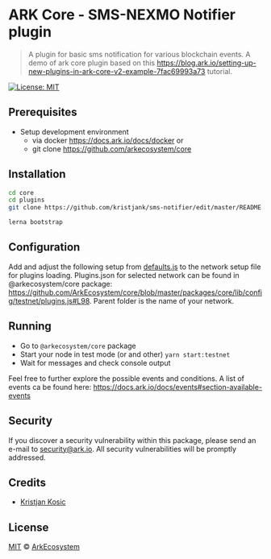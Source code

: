 # ARK Core - SMS-NEXMO Notifier plugin

> A plugin for basic sms notification for various blockchain events. A demo of ark core plugin based on this https://blog.ark.io/setting-up-new-plugins-in-ark-core-v2-example-7fac69993a73 tutorial.


[![License: MIT](https://img.shields.io/badge/License-MIT-yellow.svg)](https://opensource.org/licenses/MIT)


## Prerequisites
- Setup development environment
  - via docker https://docs.ark.io/docs/docker or
  - git clone https://github.com/arkecosystem/core


## Installation

```bash
cd core
cd plugins
git clone https://github.com/kristjank/sms-notifier/edit/master/README.md

lerna bootstrap
```

## Configuration
Add and adjust the following setup from [defaults.js](https://github.com/kristjank/sms-notifier/blob/master/lib/defaults.js) to the network setup file for plugins loading. Plugins.json for selected network can be found in @arkecosystem/core package: https://github.com/ArkEcosystem/core/blob/master/packages/core/lib/config/testnet/plugins.js#L98. Parent folder is the name of your network.

## Running
- Go to `@arkecosystem/core` package
- Start your node in test mode (or and other) `yarn start:testnet`
- Wait for messages and check console output

Feel free to further explore the possible events and conditions. A list of events ca be found here: https://docs.ark.io/docs/events#section-available-events

## Security
If you discover a security vulnerability within this package, please send an e-mail to security@ark.io. All security vulnerabilities will be promptly addressed.

## Credits

- [Kristjan Kosic](https://github.com/kristjank)

## License

[MIT](LICENSE) © [ArkEcosystem](https://ark.io)
